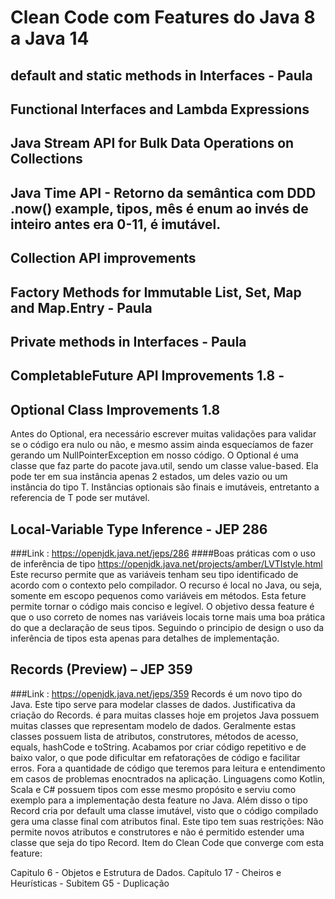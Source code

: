 # Clean Code com Features do Java 8 a Java 14

##  default and static methods in Interfaces - Paula

## Functional Interfaces and Lambda Expressions
 
## Java Stream API for Bulk Data Operations on Collections

## Java Time API - Retorno da semântica com DDD .now() example, tipos, mês é enum ao invés de inteiro antes era 0-11, é imutável.

## Collection API improvements

## Factory Methods for Immutable List, Set, Map and Map.Entry - Paula

## Private methods in Interfaces - Paula

## CompletableFuture API Improvements  1.8 -

## Optional Class Improvements 1.8 
Antes do Optional, era necessário escrever muitas validações para validar se o código era nulo ou não, e mesmo assim ainda
esquecíamos de fazer gerando um NullPointerException em nosso código. O Optional<T> é uma classe que faz parte do pacote java.util, sendo um classe value-based.
Ela pode ter em sua instância apenas 2 estados, um deles vazio ou um instância do tipo T. Instâncias optionais são finais e imutáveis, entretanto a referencia de T pode ser mutável.


## Local-Variable Type Inference - JEP 286
###Link : https://openjdk.java.net/jeps/286
####Boas práticas com o uso de inferência de tipo https://openjdk.java.net/projects/amber/LVTIstyle.html
Este recurso permite que as variáveis tenham seu tipo identificado de acordo com o contexto pelo compilador.
O recurso é local no Java, ou seja, somente em escopo pequenos como variáveis em métodos.
Esta feture permite tornar o código mais conciso e legível.
O objetivo dessa feature é que o uso correto de nomes nas variáveis locais torne mais uma boa prática do que a declaração de seus tipos.
Seguindo o principio de design o uso da inferência de tipos esta apenas para detalhes de implementação.



## Records (Preview) – JEP 359 
###Link : https://openjdk.java.net/jeps/359
Records é um novo tipo do Java. Este tipo serve para modelar classes de dados.
Justificativa da criação do Records. é para muitas classes hoje em projetos Java possuem muitas classes que representam modelo de dados.
Geralmente estas classes possuem lista de atributos, construtores, métodos de acesso, equals, hashCode e toString.
Acabamos por criar código repetitivo e de baixo valor, o que pode dificultar em refatorações de código e facilitar erros.
Fora a quantidade de código que teremos para leitura e entendimento em casos de problemas enocntrados na aplicação.
Linguagens como Kotlin, Scala e C# possuem tipos com esse mesmo propósito e serviu como exemplo para a implementação desta feature no Java.
Além disso o tipo Record cria por default uma classe imutável, visto que o código compilado gera uma classe final com atributos final.
Este tipo tem suas restrições: Não permite novos atributos e construtores e não é permitido estender uma classe que seja do tipo Record.
Item do Clean Code que converge com esta feature:

Capitulo 6 - Objetos e Estrutura de Dados.
Capítulo 17 - Cheiros e Heurísticas - Subitem G5 - Duplicação

